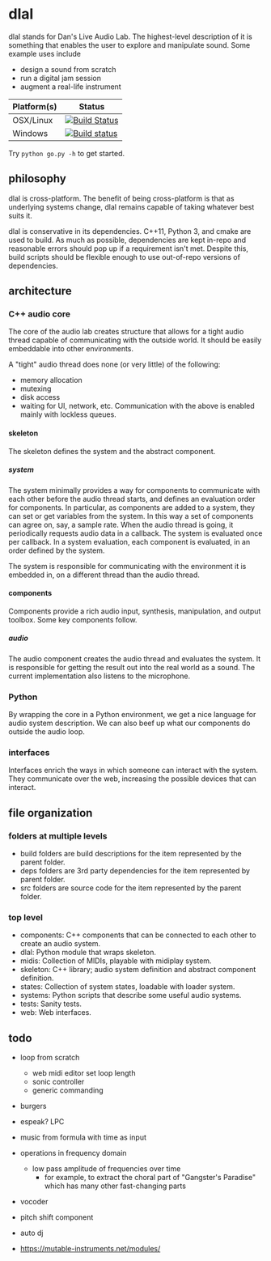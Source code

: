 # dlal
dlal stands for Dan's Live Audio Lab.
The highest-level description of it is something that enables the user to explore and manipulate sound. Some example uses include
- design a sound from scratch
- run a digital jam session
- augment a real-life instrument

| Platform(s) | Status |
| --- | --- |
| OSX/Linux | [![Build Status](https://travis-ci.org/dansgithubuser/dlal.svg?branch=master)](https://travis-ci.org/dansgithubuser/dlal) |
| Windows | [![Build status](https://ci.appveyor.com/api/projects/status/tvni128gp6o02890/branch/master?svg=true)](https://ci.appveyor.com/project/dansgithubuser/dlal/branch/master) |

Try `python go.py -h` to get started.

## philosophy
dlal is cross-platform.
The benefit of being cross-platform is that as underlying systems change,
dlal remains capable of taking whatever best suits it.

dlal is conservative in its dependencies.
C++11, Python 3, and cmake are used to build.
As much as possible, dependencies are kept in-repo and reasonable errors should pop up if a requirement isn't met.
Despite this, build scripts should be flexible enough to use out-of-repo versions of dependencies.

## architecture
### C++ audio core
The core of the audio lab creates structure that allows for a tight audio thread capable of communicating with the outside world.
It should be easily embeddable into other environments.

A "tight" audio thread does none (or very little) of the following:
- memory allocation
- mutexing
- disk access
- waiting for UI, network, etc.
Communication with the above is enabled mainly with lockless queues.

#### skeleton
The skeleton defines the system and the abstract component.

##### system
The system minimally provides a way for components to communicate with each other before the audio thread starts, and defines an evaluation order for components.
In particular, as components are added to a system, they can set or get variables from the system.
In this way a set of components can agree on, say, a sample rate.
When the audio thread is going, it periodically requests audio data in a callback.
The system is evaluated once per callback.
In a system evaluation, each component is evaluated, in an order defined by the system.

The system is responsible for communicating with the environment it is embedded in, on a different thread than the audio thread.

#### components
Components provide a rich audio input, synthesis, manipulation, and output toolbox. Some key components follow.

##### audio
The audio component creates the audio thread and evaluates the system.
It is responsible for getting the result out into the real world as a sound.
The current implementation also listens to the microphone.

### Python
By wrapping the core in a Python environment, we get a nice language for audio system description.
We can also beef up what our components do outside the audio loop.

### interfaces
Interfaces enrich the ways in which someone can interact with the system. They communicate over the web, increasing the possible devices that can interact.

## file organization
### folders at multiple levels
- build folders are build descriptions for the item represented by the parent folder.
- deps folders are 3rd party dependencies for the item represented by parent folder.
- src folders are source code for the item represented by the parent folder.

### top level
- components: C++ components that can be connected to each other to create an audio system.
- dlal: Python module that wraps skeleton.
- midis: Collection of MIDIs, playable with midiplay system.
- skeleton: C++ library; audio system definition and abstract component definition.
- states: Collection of system states, loadable with loader system.
- systems: Python scripts that describe some useful audio systems.
- tests: Sanity tests.
- web: Web interfaces.

## todo
- loop from scratch
	- web midi editor set loop length
	- sonic controller
	- generic commanding

- burgers

- espeak? LPC

- music from formula with time as input

- operations in frequency domain
	- low pass amplitude of frequencies over time
		- for example, to extract the choral part of "Gangster's Paradise" which has many other fast-changing parts

- vocoder
- pitch shift component
- auto dj
- https://mutable-instruments.net/modules/
